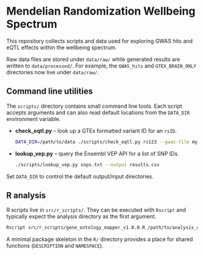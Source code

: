 # Mendelian Randomization Wellbeing Spectrum

This repository collects scripts and data used for exploring GWAS hits and eQTL effects within the wellbeing spectrum.

Raw data files are stored under `data/raw/` while generated results are written
to `data/processed/`. For example, the `GWAS_hits` and `GTEX_BRAIN_ONLY`
directories now live under `data/raw/`.

## Command line utilities

The `scripts/` directory contains small command line tools. Each script accepts arguments and can also read default locations from the `DATA_DIR` environment variable.

- **check_eqtl.py** – look up a GTEx formatted variant ID for an `rsID`.

  ```bash
  DATA_DIR=/path/to/data ./scripts/check_eqtl.py rs123 --gwas-file my_gwas.csv
  ```

- **lookup_vep.py** – query the Ensembl VEP API for a list of SNP IDs.

  ```bash
  ./scripts/lookup_vep.py snps.txt --output results.csv
  ```

Set `DATA_DIR` to control the default output/input directories.

## R analysis

R scripts live in `src/r_scripts/`. They can be executed with `Rscript` and typically
expect the analysis directory as the first argument.

```bash
Rscript src/r_scripts/gene_ontology_mapper_v1.0.0.R /path/to/analysis_dir
```

A minimal package skeleton in the `R/` directory provides a place for shared
functions (`DESCRIPTION` and `NAMESPACE`).
